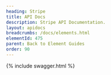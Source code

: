 ```yaml
---
heading: Stripe
title: API Docs
description: Stripe API Documentation.
layout: apidocs
breadcrumbs: /docs/elements.html
elementId: 475
parent: Back to Element Guides
order: 90
---
```


{% include swagger.html %}
